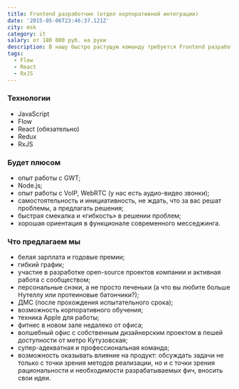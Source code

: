 ```yaml
---
title: Frontend разработчик (отдел корпоративной интеграции)
date: '2015-05-06T23:46:37.121Z'
city: msk
category: it
salary: от 180 000 руб. на руки
description: В нашу быстро растущую команду требуется Frontend разработчик для разработки клиентской части месседжинг платформы.
tags:
  - Flow
  - React
  - RxJS
---
```


### Технологии

- JavaScript
- Flow
- React (обязательно)
- Redux
- RxJS

### Будет плюсом

- опыт работы с GWT;
- Node.js;
- опыт работы с VoIP, WebRTC (у нас есть аудио-видео звонки);
- самостоятельность и инициативность, не ждать, что за вас решат проблемы, а предлагать решения;
- быстрая смекалка и «гибкость» в решении проблем;
- хорошая ориентация в функционале современного месседжинга.

### Что предлагаем мы

- белая зарплата и годовые премии;
- гибкий график;
- участие в разработке open-source проектов компании и активная работа с сообществом;
- персональные снэки, а не просто печеньки (а что вы любите больше Нутеллу или протеиновые батончики?);
- ДМС (после прохождения испытательного срока);
- возможность корпоративного обучения;
- техника Apple для работы;
- фитнес в новом зале недалеко от офиса;
- волшебный офис с собственным дизайнерским проектом в пешей доступности от метро Кутузовская;
- супер-адекватная и профессиональная команда;
- возможность оказывать влияние на продукт: обсуждать задачи не только с точки зрения методов реализации, но и с точки зрения рациональности и необходимости разрабатываемых фич, вносить свои идеи.
